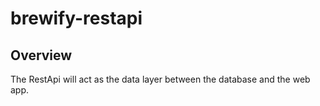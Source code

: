 # brewify-restapi

## Overview
The RestApi will act as the data layer between the database and the web app.
